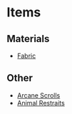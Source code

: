 # Items



## Materials
* [Fabric](fabric.md)


## Other

* [Arcane Scrolls](../items/arcane_scrolls.md)
* [Animal Restraits](restraint.md)